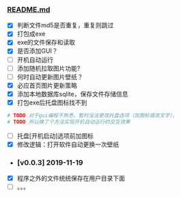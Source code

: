 ### [README.md](https://github.com/ncwtf/bing2me/blob/master/README.md)

- [x] 判断文件md5是否重复，重复则跳过
- [x] 打包成exe
- [x] exe的文件保存和读取
- [x] 是否添加GUI？
- [ ] 开机自动运行
- [ ] 添加随机拉取图片功能?
- [ ] 何时自动更新图片壁纸？
- [x] 必应首页图片更新策略
- [x] 添加本地数据库sqlite，保存文件存储信息
- [x] 打包exe后托盘图标找不到
```python
# TODO 对于gui编程不熟悉，暂时没法更改托盘选项（加图标或改文字），
# TODO 所以换了个方法实现开机自动运行的交互效果
```
- [ ] 托盘[开机启动]选项前加图标
- [x] 修改逻辑：打开软件自动更换一次壁纸
* ### [v0.0.3] 2019-11-19
- [x] 程序之外的文件统统保存在用户目录下面
- [ ] 。。。